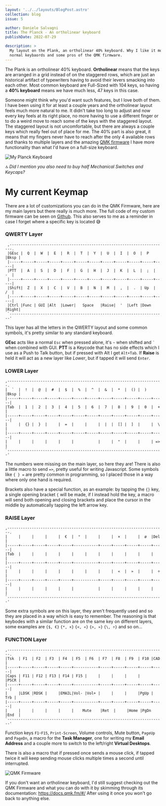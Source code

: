 ```yaml
---
layout: '../../layouts/BlogPost.astro'
collection: blog
issue: 5

author: Daniele Salvagni
title: The Planck - An ortholinear keyboard
publishDate: 2022-07-29

description: >
  My layout on the Plank, an ortholinear 40% keyboard. Why I like it more than
  normal keybaords and some pros of the QMK firmware.
---
```


The Plank is an ortholinear 40% keyboard. **Ortholinear** means that the keys
are arranged in a grid instead of on the staggered rows, which are just an
historical artifact of typewriters having to avoid their levers smacking into
each other. Most common keyboard are Full-Sized with 104 keys, so having a **40%
keyboard** means we have much less, 47 keys in this case.

Someone might think why you'd want such features, but I love both of them. I
have been using it for at least a couple years and the ortholinear layout feels
much more natural to me. It didn't take too long to adjust and now every key
feels at its right place, no more having to use a different finger or to do a
weird move to reach some of the keys with the staggered layout. The staggered
layout is not uncomfortable, but there are always a couple keys which really
feel out of place for me.
The 40% part is also great, it means that my fingers never have to reach after
the only 4 available rows and thanks to multiple layers and the amazing
[QMK firmware](https://qmk.fm/) I have more functionality than what I'd have on
a full-size keyboard.

![My Planck Keyboard](/assets/img/content/003/my-planck.png)

🔝 _Did I mention you also need to buy half Mechanical Switches and Keycaps?_

# My current Keymap

There are a lot of customizations you can do in the QMK Firmware, here are my
main layers but there really is much more. The full code of my custom firmware
can be seen on
[Github](https://github.com/daniele-salvagni/qmk_firmware/tree/master/keyboards/planck/keymaps/danck).
This also serves to me as a reminder in case I forget where a specific key is
located 😅

### QWERTY Layer

```
 ,-----------------------------------------------------------------------.
 |GEsc |  Q  |  W  |  E  |  R  |  T  |  Y  |  U  |  I  |  O  |  P  |Bksp |
 |-----+-----+-----+-----+-----+-----+-----+-----+-----+-----+-----+-----|
 |PTT  |  A  |  S  |  D  |  F  |  G  |  H  |  J  |  K  |  L  |  ;  |  -  |
 |-----+-----+-----+-----+-----+-----+-----+-----+-----+-----+-----+-----|
 |Shift|  Z  |  X  |  C  |  V  |  B  |  N  |  M  |  ,  |  .  | Up  |  /  |
 |-----+-----+-----+-----+-----+-----+-----+-----+-----+-----+-----+-----|
 |Ctrl |Func | GUI |Alt  |Lower|   Space   |Raise|  '  |Left |Down |Right|
 `----------------------------------------------------------------------'
```

This layer has all the letters in the QWERTY layout and some common symbols,
it's pretty similar to any standard keyboard.

**GEsc** acts like a normal `Esc` when pressed alone, it's `~` when shifted and
`` ` `` when combined with GUI. **PTT** is a Keycode that has no side effects
which I use as a Push to Talk button, but if pressed with Alt I get `Alt+Tab`.
If **Raise** is held it will act as a new layer like _Lower_, but if tapped it
will send `Enter`.

### LOWER Layer

```
,----------------------------------------------------------------------.
|  `  |  !  |  @  |  #  |  $  |  %  |  ^  |  &  |  *  |  () |  )  |Bksp |
|-----+-----+-----+-----+-----+-----+-----+-----+-----+-----+-----+-----|
|Tab  |  1  |  2  |  3  |  4  |  5  |  6  |  7  |  8  |  9  |  0  |  +  |
|-----+-----+-----+-----+-----+-----+-----+-----+-----+-----+-----+-----|
|     |  {} |  }  |     |  =  |     |     |  |  |  [] |  ]  |     |  \  |
|-----+-----+-----+-----+-----+-----+-----+-----+-----+-----+-----+-----|
|     |     |     |     |     |           |     |  "  |     |     | =>  |
`----------------------------------------------------------------------'
```

The numbers were missing on the main layer, so here they are! There is also a
little macro to send `=>`, pretty useful for writing Javascript. Some symbols
like `{ } =` are pretty common in programming, so I placed those in a way where
only one hand is required.

Brackets also have a special function, as an example: by tapping the `{}`
key, a single opening bracket `{` will be made, if I instead hold the key,
a macro will send both opening and closing brackets and place the cursor in
the middle by automatically tapping the left arrow key.

### RAISE Layer

```
,-----------------------------------------------------------------------.
|     |     |     |     |  €  |  °  |     |     |  ×  |     |  ø  |Del  |
|-----+-----+-----+-----+-----+-----------+-----+-----+-----+-----+-----|
|Tab  |     |     |     |     |     |     |     |     |     |     |     |
|-----+-----+-----+-----+-----+-----------+-----+-----+-----+-----+-----|
|     |     |     |     |     |     |     |     |  «  |  »  |     |  ÷  |
|-----+-----+-----+-----+-----+-----------+-----+-----+-----+-----+-----|
|     |     |     |     |     |           |     |     |     |     |     |
`----------------------------------------------------------------------'
```

Some extra symbols are on this layer, they aren't frequently used and so they
are placed in a way which is easy to remember. The reasoning is that keybodes
with a similar function are on the same key on different layers, some examples
are `{$, €}` `{*, ×}` `{<, «}` `{>, »}` `{\, ÷}` and so on...

### FUNCTION Layer

```
,-----------------------------------------------------------------------.
|Tsk  | F1  | F2  | F3  | F4  | F5  | F6  | F7  | F8  | F9  | F10 |CAD  |
|-----+-----+-----+-----+-----+-----------+-----+-----+-----+-----+-----|
|Caps | F11 | F12 | F13 | F14 | F15 |     |     |     |     |     |PSCR |
|-----+-----+-----+-----+-----+-----------+-----+-----+-----+-----+-----|
|     |LDSK |RDSK |     |EMAIL|Vol- |Vol+ |     |     |     |PgUp | Trb |
|-----+-----+-----+-----+-----+-----------+-----+-----+-----+-----+-----|
|     |     |     |     |     |    Mute    |Ret  |     |Home |PgDn |End  |
`-----------------------------------------------------------------------'
```

Function keys `F1`-`F15`, `Print-Screen`, Volume controls, Mute button, `PageUp`
and `PageDn`, a macro for the **Task Manager**, one for writing my **Email
Address** and a couple more to switch to the left/right **Virtual Desktops**.

There is also a macro that if pressed once sends a mouse click, if tapped twice
it will keep sending mouse clicks multiple times a second until interrupted.

![QMK Firmware](/assets/img/content/003/qmk-fw.png)

If you don't want an ortholinear keyboard, I'd still suggest checking out the
QMK Firmware and what you can do with it by skimming through its documentation:
https://docs.qmk.fm/#/
After using it once you won't go back to anything else.

